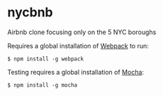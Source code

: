 # nycbnb
Airbnb clone focusing only on the 5 NYC boroughs

Requires a global installation of [Webpack](https://webpack.github.io/) to run:
```
$ npm install -g webpack
```
Testing requires a global installation of [Mocha](https://mochajs.org/):
```
$ npm install -g mocha
```
